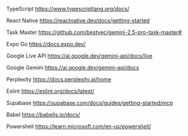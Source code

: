 TypeScript
https://www.typescriptlang.org/docs/

React Native
https://reactnative.dev/docs/getting-started

Task Master
https://github.com/bestyec/gemini-2.5-pro-task-master#

Expo Go
https://docs.expo.dev/

Google Live API
https://ai.google.dev/gemini-api/docs/live

Google Gemini
https://ai.google.dev/gemini-api/docs

Perplexity
https://docs.perplexity.ai/home

Eslint
https://eslint.org/docs/latest/

Supabase
https://supabase.com/docs/guides/getting-started/mcp

Babel
https://babeljs.io/docs/

Powershell
https://learn.microsoft.com/en-us/powershell/

